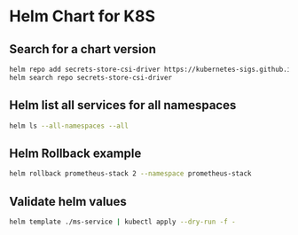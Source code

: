 # Helm Chart for K8S

## Search for a chart version

```sh
helm repo add secrets-store-csi-driver https://kubernetes-sigs.github.io/secrets-store-csi-driver/charts
helm search repo secrets-store-csi-driver
```

## Helm list all services for all namespaces

```sh
helm ls --all-namespaces --all
```

## Helm Rollback example


```sh
helm rollback prometheus-stack 2 --namespace prometheus-stack
```

## Validate helm values

```sh
helm template ./ms-service | kubectl apply --dry-run -f -
```
